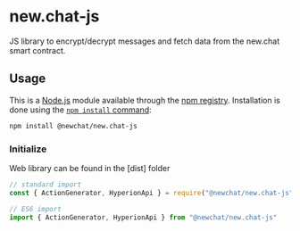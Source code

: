 # new.chat-js

JS library to encrypt/decrypt messages and fetch data from the new.chat smart contract.

## Usage

This is a [Node.js](https://nodejs.org/en/) module available through the
[npm registry](https://www.npmjs.com/). Installation is done using the
[`npm install` command](https://docs.npmjs.com/getting-started/installing-npm-packages-locally):

```sh
npm install @newchat/new.chat-js
```

### Initialize

Web library can be found in the [dist] folder

```javascript
// standard import
const { ActionGenerator, HyperionApi } = require("@newchat/new.chat-js");

// ES6 import
import { ActionGenerator, HyperionApi } from "@newchat/new.chat-js"
```

